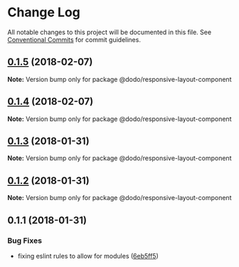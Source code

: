 # Change Log

All notable changes to this project will be documented in this file.
See [Conventional Commits](https://conventionalcommits.org) for commit guidelines.

<a name="0.1.5"></a>
## [0.1.5](https://bitbucket.isobaraustralia.com/scm/~adrian.bonnici/dodo-packages-monorepo/compare/@dodo/responsive-layout-component@0.1.4...@dodo/responsive-layout-component@0.1.5) (2018-02-07)




**Note:** Version bump only for package @dodo/responsive-layout-component

<a name="0.1.4"></a>
## [0.1.4](https://bitbucket.isobaraustralia.com/scm/~adrian.bonnici/dodo-packages-monorepo/compare/@dodo/responsive-layout-component@0.1.3...@dodo/responsive-layout-component@0.1.4) (2018-02-07)




**Note:** Version bump only for package @dodo/responsive-layout-component

<a name="0.1.3"></a>
## [0.1.3](https://bitbucket.isobaraustralia.com/scm/~adrian.bonnici/dodo-packages-monorepo/compare/@dodo/responsive-layout-component@0.1.2...@dodo/responsive-layout-component@0.1.3) (2018-01-31)




**Note:** Version bump only for package @dodo/responsive-layout-component

<a name="0.1.2"></a>
## [0.1.2](https://bitbucket.isobaraustralia.com/scm/~adrian.bonnici/dodo-packages-monorepo/compare/@dodo/responsive-layout-component@0.1.1...@dodo/responsive-layout-component@0.1.2) (2018-01-31)




**Note:** Version bump only for package @dodo/responsive-layout-component

<a name="0.1.1"></a>
## 0.1.1 (2018-01-31)


### Bug Fixes

* fixing eslint rules to allow for modules ([6eb5ff5](https://bitbucket.isobaraustralia.com/scm/~adrian.bonnici/dodo-packages-monorepo/commits/6eb5ff5))
